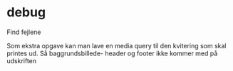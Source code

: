 # debug
Find fejlene

Som ekstra opgave kan man lave en media query til den kvitering som skal printes ud. Så baggrundsbillede- header og footer ikke kommer med på udskriften
